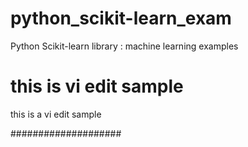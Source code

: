 # python_scikit-learn_exam
Python Scikit-learn library : machine learning examples

# this is vi edit sample
this is a vi edit sample

####################
